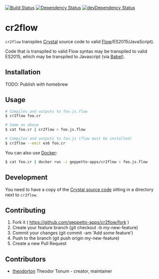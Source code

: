 [![Build Status](http://ci.geppetto.no/api/badges/geppetto-apps/cr2flow/status.svg)](http://ci.geppetto.no/geppetto-apps/cr2flow)
[![Dependency Status](https://shards.rocks/badge/github/geppetto-apps/cr2flow/status.svg)](https://shards.rocks/github/geppetto-apps/cr2flow)
[![devDependency Status](https://shards.rocks/badge/github/geppetto-apps/cr2flow/dev_status.svg)](https://shards.rocks/github/geppetto-apps/cr2flow)

# cr2flow

`cr2flow` transpiles [Crystal][cr] source code to valid [Flow][flow]/ES2015/JavaScript).

Code that is transpiled to valid Flow syntax may be transpiled to valid ES2015,
which may be transpiled to Javascript (via [Babel][babel]).

## Installation

TODO: Publish with homebrew

## Usage

```sh
# Compiles and outputs to foo.js.flow
$ cr2flow foo.cr

# Same as above
$ cat foo.cr | cr2flow > foo.js.flow

# Compiles and outputs to foo.js (flow must be installed)
$ cr2flow --emit es6 foo.cr
```

You can also use [Docker][docker]:

```sh
$ cat foo.cr | docker run -i geppetto-apps/cr2flow > foo.js.flow
```

## Development

You need to have a copy of the [Crystal source code][cr-src] sitting in a directory
next to `cr2flow`.

## Contributing

1. Fork it ( https://github.com/geppetto-apps/cr2flow/fork )
2. Create your feature branch (git checkout -b my-new-feature)
3. Commit your changes (git commit -am 'Add some feature')
4. Push to the branch (git push origin my-new-feature)
5. Create a new Pull Request

## Contributors

- [theodorton](https://github.com/theodorton) Theodor Tonum - creator, maintainer

[cr]: https://crystal-lang.org/
[cr-src]: https://github.com/crystal-lang/crystal
[docker]: https://www.docker.com/
[flow]: https://flowtype.org/
[babel]: https://babeljs.io/
